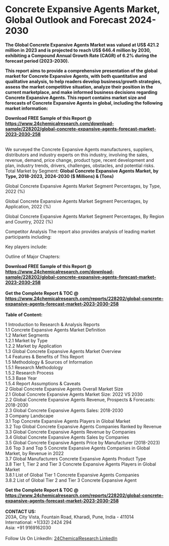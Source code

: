<h1>Concrete Expansive Agents Market, Global Outlook and Forecast 2024-2030</h1><p><strong>The Global Concrete Expansive Agents Market was valued at US$ 421.2 million in 2023 and is projected to reach US$ 646.4 million by 2030, exhibiting a Compound Annual Growth Rate (CAGR) of 6.2% during the forecast period (2023-2030).</strong></p><p>
</p><p><strong>This report aims to provide a comprehensive presentation of the global market for Concrete Expansive Agents, with both quantitative and qualitative analysis, to help readers develop business/growth strategies, assess the market competitive situation, analyze their position in the current marketplace, and make informed business decisions regarding Concrete Expansive Agents. This report contains market size and forecasts of Concrete Expansive Agents in global, including the following market information:</strong></p><div><b>Download FREE Sample of this Report @ 
            <a href="https://www.24chemicalresearch.com/download-sample/228202/global-concrete-expansive-agents-forecast-market-2023-2030-258">
            https://www.24chemicalresearch.com/download-sample/228202/global-concrete-expansive-agents-forecast-market-2023-2030-258</a></b></div><br><p>
</p><p>
We surveyed the Concrete Expansive Agents manufacturers, suppliers, distributors and industry experts on this industry, involving the sales, revenue, demand, price change, product type, recent development and plan, industry trends, drivers, challenges, obstacles, and potential risks.
Total Market by Segment:
<strong>Global Concrete Expansive Agents Market, by Type, 2018-2023, 2024-2030 ($ Millions) &amp; (Tons)</strong></p><p>
Global Concrete Expansive Agents Market Segment Percentages, by Type, 2022 (%)</p><p>
</p><p>
Global Concrete Expansive Agents Market Segment Percentages, by Application, 2022 (%)</p><p>
</p><p>
Global Concrete Expansive Agents Market Segment Percentages, By Region and Country, 2022 (%)</p><p>
</p><p></p><p>
</p><p></p><p>
</p><p></p><p>
</p><p></p><p>
</p><p></p><p>
</p><p></p><p>
</p><p>
Competitor Analysis
The report also provides analysis of leading market participants including:</p><p>
</p><p>
Key players include:</p><p>
</p><p>
Outline of Major Chapters:</p><p>
</p><div><b>Download FREE Sample of this Report @ 
            <a href="https://www.24chemicalresearch.com/download-sample/228202/global-concrete-expansive-agents-forecast-market-2023-2030-258">
            https://www.24chemicalresearch.com/download-sample/228202/global-concrete-expansive-agents-forecast-market-2023-2030-258</a></b></div><br><div><b>Get the Complete Report & TOC @ 
            <a href="https://www.24chemicalresearch.com/reports/228202/global-concrete-expansive-agents-forecast-market-2023-2030-258">
            https://www.24chemicalresearch.com/reports/228202/global-concrete-expansive-agents-forecast-market-2023-2030-258</a></b></div><br>
            <b>Table of Content:</b><p>1 Introduction to Research & Analysis Reports<br />
    1.1 Concrete Expansive Agents Market Definition<br />
    1.2 Market Segments<br />
        1.2.1 Market by Type<br />
        1.2.2 Market by Application<br />
    1.3 Global Concrete Expansive Agents Market Overview<br />
    1.4 Features & Benefits of This Report<br />
    1.5 Methodology & Sources of Information<br />
        1.5.1 Research Methodology<br />
        1.5.2 Research Process<br />
        1.5.3 Base Year<br />
        1.5.4 Report Assumptions & Caveats<br />
2 Global Concrete Expansive Agents Overall Market Size<br />
    2.1 Global Concrete Expansive Agents Market Size: 2022 VS 2030<br />
    2.2 Global Concrete Expansive Agents Revenue, Prospects & Forecasts: 2018-2030<br />
    2.3 Global Concrete Expansive Agents Sales: 2018-2030<br />
3 Company Landscape<br />
    3.1 Top Concrete Expansive Agents Players in Global Market<br />
    3.2 Top Global Concrete Expansive Agents Companies Ranked by Revenue<br />
    3.3 Global Concrete Expansive Agents Revenue by Companies<br />
    3.4 Global Concrete Expansive Agents Sales by Companies<br />
    3.5 Global Concrete Expansive Agents Price by Manufacturer (2018-2023)<br />
    3.6 Top 3 and Top 5 Concrete Expansive Agents Companies in Global Market, by Revenue in 2022<br />
    3.7 Global Manufacturers Concrete Expansive Agents Product Type<br />
    3.8 Tier 1, Tier 2 and Tier 3 Concrete Expansive Agents Players in Global Market<br />
        3.8.1 List of Global Tier 1 Concrete Expansive Agents Companies<br />
        3.8.2 List of Global Tier 2 and Tier 3 Concrete Expansive Agent</p><div><b>Get the Complete Report & TOC @ 
            <a href="https://www.24chemicalresearch.com/reports/228202/global-concrete-expansive-agents-forecast-market-2023-2030-258">
            https://www.24chemicalresearch.com/reports/228202/global-concrete-expansive-agents-forecast-market-2023-2030-258</a></b></div><br><b>CONTACT US:</b><br>
            203A, City Vista, Fountain Road, Kharadi, Pune, India - 411014<br>
            International: +1(332) 2424 294<br>
            Asia: +91 9169162030 <br><br>
            Follow Us On LinkedIn: <a href="https://www.linkedin.com/company/24chemicalresearch/">24ChemicalResearch LinkedIn</a>